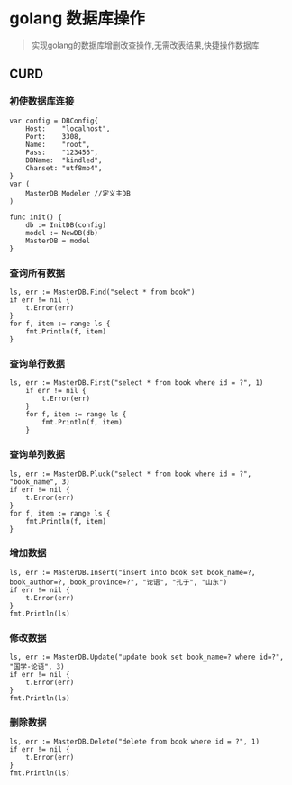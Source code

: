 # golang 数据库操作
> 实现golang的数据库增删改查操作,无需改表结果,快捷操作数据库

## CURD

### 初使数据库连接
```
var config = DBConfig{
	Host:    "localhost",
	Port:    3308,
	Name:    "root",
	Pass:    "123456",
	DBName:  "kindled",
	Charset: "utf8mb4",
}
var (
	MasterDB Modeler //定义主DB
)

func init() {
	db := InitDB(config)
	model := NewDB(db)
	MasterDB = model
}
```

### 查询所有数据

```
ls, err := MasterDB.Find("select * from book")
if err != nil {
    t.Error(err)
}
for f, item := range ls {
    fmt.Println(f, item)
}
```

### 查询单行数据

```
ls, err := MasterDB.First("select * from book where id = ?", 1)
	if err != nil {
		t.Error(err)
	}
	for f, item := range ls {
		fmt.Println(f, item)
	}
```

### 查询单列数据

```
ls, err := MasterDB.Pluck("select * from book where id = ?", "book_name", 3)
if err != nil {
    t.Error(err)
}
for f, item := range ls {
    fmt.Println(f, item)
}
```

### 增加数据
```
ls, err := MasterDB.Insert("insert into book set book_name=?, book_author=?, book_province=?", "论语", "孔子", "山东")
if err != nil {
    t.Error(err)
}
fmt.Println(ls)
```


### 修改数据
```
ls, err := MasterDB.Update("update book set book_name=? where id=?", "国学-论语", 3)
if err != nil {
    t.Error(err)
}
fmt.Println(ls)
```


### 删除数据
```
ls, err := MasterDB.Delete("delete from book where id = ?", 1)
if err != nil {
    t.Error(err)
}
fmt.Println(ls)
```

